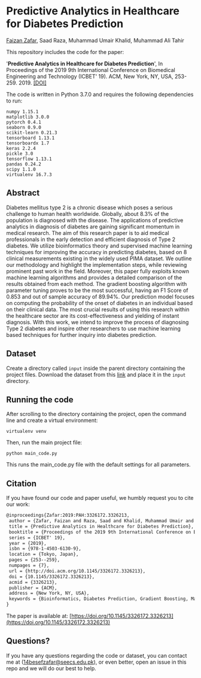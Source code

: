 # Predictive Analytics in Healthcare for Diabetes Prediction

[Faizan Zafar](https://faizanzafar40.github.io/), Saad Raza, Muhammad Umair Khalid, Muhammad Ali Tahir 

This repository includes the code for the paper:

'**Predictive Analytics in Healthcare for Diabetes Prediction**', In Proceedings of the 2019 9th International Conference on Biomedical Engineering and Technology (ICBET' 19). ACM, New York, NY, USA, 253-259. 2019. [[DOI]](https://doi.org/10.1145/3326172.3326213)

The code is written in Python 3.7.0 and requires the following dependencies to run:
```
numpy 1.15.1
matplotlib 3.0.0
pytorch 0.4.1
seaborn 0.9.0
scikit-learn 0.21.3
tensorboard 1.13.1
tensorboardx 1.7
keras 2.2.4
pickle 3.0
tensorflow 1.13.1
pandas 0.24.2
scipy 1.1.0
virtualenv 16.7.3
```

## Abstract

Diabetes mellitus type 2 is a chronic disease which poses a serious challenge to human health worldwide. Globally, about 8.3% of the population is diagnosed with the disease. The applications of predictive analytics in diagnosis of diabetes are gaining significant momentum in medical research. The aim of this research paper is to aid medical professionals in the early detection and efficient diagnosis of Type 2 diabetes. We utilize bioinformatics theory and supervised machine learning techniques for improving the accuracy in predicting diabetes, based on 8 clinical measurements existing in the widely used PIMA dataset. We outline our methodology and highlight the implementation steps, while reviewing prominent past work in the field. Moreover, this paper fully exploits known machine learning algorithms and provides a detailed comparison of the results obtained from each method. The gradient boosting algorithm with parameter tuning proves to be the most successful, having an F1 Score of 0.853 and out of sample accuracy of 89.94%. Our prediction model focuses on computing the probability of the onset of diabetes in an individual based on their clinical data. The most crucial results of using this research within the healthcare sector are its cost-effectiveness and yielding of instant diagnosis. With this work, we intend to improve the process of diagnosing Type 2 diabetes and inspire other researchers to use machine learning based techniques for further inquiry into diabetes prediction.

 
## Dataset

Create a directory called `input` inside the parent directory containing the project files. Download the dataset from this 
[link](https://www.kaggle.com/uciml/pima-indians-diabetes-database) and place it in the `input` directory.

## Running the code

After scrolling to the directory containing the project, open the command line and create a virtual environment:

```
virtualenv venv
```

Then, run the main project file:

```
python main_code.py
```

This runs the main_code.py file with the default settings for all parameters.

## Citation

If you have found our code and paper useful, we humbly request you to cite our work:
```tex
@inproceedings{Zafar:2019:PAH:3326172.3326213,
 author = {Zafar, Faizan and Raza, Saad and Khalid, Muhammad Umair and Tahir, Muhammad Ali},
 title = {Predictive Analytics in Healthcare for Diabetes Prediction},
 booktitle = {Proceedings of the 2019 9th International Conference on Biomedical Engineering and Technology},
 series = {ICBET' 19},
 year = {2019},
 isbn = {978-1-4503-6130-9},
 location = {Tokyo, Japan},
 pages = {253--259},
 numpages = {7},
 url = {http://doi.acm.org/10.1145/3326172.3326213},
 doi = {10.1145/3326172.3326213},
 acmid = {3326213},
 publisher = {ACM},
 address = {New York, NY, USA},
 keywords = {Bioinformatics, Diabetes Prediction, Gradient Boosting, Machine Learning},
} 

```

The paper is available at: [https://doi.org/10.1145/3326172.3326213](https://doi.org/10.1145/3326172.3326213)

## Questions?

If you have any questions regarding the code or dataset, you can contact me at (14besefzafar@seecs.edu.pk), or even better, open an issue in this repo and we will do our best to help.
